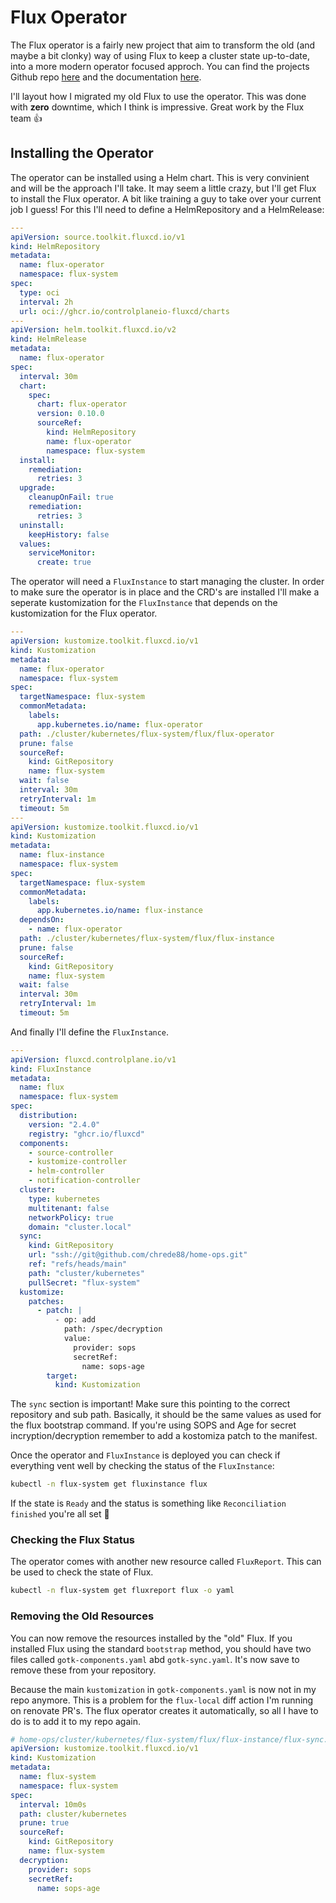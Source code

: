 # Flux Operator
The Flux operator is a fairly new project that aim to transform the old (and maybe a bit clonky) way of using Flux to keep a cluster state up-to-date, into a more modern operator focused approch. You can find the projects Github repo [here](https://github.com/controlplaneio-fluxcd/flux-operator) and the documentation [here](https://fluxcd.control-plane.io/operator/).

I'll layout how I migrated my old Flux to use the operator. This was done with **zero** downtime, which I think is impressive. Great work by the Flux team :+1:

## Installing the Operator
The operator can be installed using a Helm chart. This is very convinient and will be the approach I'll take. It may seem a little crazy, but I'll get Flux to install the Flux operator. A bit like training a guy to take over your current job I guess! For this I'll need to define a HelmRepository and a HelmRelease:

```yaml
---
apiVersion: source.toolkit.fluxcd.io/v1
kind: HelmRepository
metadata:
  name: flux-operator
  namespace: flux-system
spec:
  type: oci
  interval: 2h
  url: oci://ghcr.io/controlplaneio-fluxcd/charts
---
apiVersion: helm.toolkit.fluxcd.io/v2
kind: HelmRelease
metadata:
  name: flux-operator
spec:
  interval: 30m
  chart:
    spec:
      chart: flux-operator
      version: 0.10.0
      sourceRef:
        kind: HelmRepository
        name: flux-operator
        namespace: flux-system
  install:
    remediation:
      retries: 3
  upgrade:
    cleanupOnFail: true
    remediation:
      retries: 3
  uninstall:
    keepHistory: false
  values:
    serviceMonitor:
      create: true
```

The operator will need a `FluxInstance` to start managing the cluster. In order to make sure the operator is in place and the CRD's are installed I'll make a seperate kustomization for the `FluxInstance` that depends on the kustomization for the Flux operator.

```yaml
---
apiVersion: kustomize.toolkit.fluxcd.io/v1
kind: Kustomization
metadata:
  name: flux-operator
  namespace: flux-system
spec:
  targetNamespace: flux-system
  commonMetadata:
    labels:
      app.kubernetes.io/name: flux-operator
  path: ./cluster/kubernetes/flux-system/flux/flux-operator
  prune: false
  sourceRef:
    kind: GitRepository
    name: flux-system
  wait: false
  interval: 30m
  retryInterval: 1m
  timeout: 5m
---
apiVersion: kustomize.toolkit.fluxcd.io/v1
kind: Kustomization
metadata:
  name: flux-instance
  namespace: flux-system
spec:
  targetNamespace: flux-system
  commonMetadata:
    labels:
      app.kubernetes.io/name: flux-instance
  dependsOn:
    - name: flux-operator
  path: ./cluster/kubernetes/flux-system/flux/flux-instance
  prune: false
  sourceRef:
    kind: GitRepository
    name: flux-system
  wait: false
  interval: 30m
  retryInterval: 1m
  timeout: 5m
```

And finally I'll define the `FluxInstance`.

```yaml
---
apiVersion: fluxcd.controlplane.io/v1
kind: FluxInstance
metadata:
  name: flux
  namespace: flux-system
spec:
  distribution:
    version: "2.4.0"
    registry: "ghcr.io/fluxcd"
  components:
    - source-controller
    - kustomize-controller
    - helm-controller
    - notification-controller
  cluster:
    type: kubernetes
    multitenant: false
    networkPolicy: true
    domain: "cluster.local"
  sync:
    kind: GitRepository
    url: "ssh://git@github.com/chrede88/home-ops.git"
    ref: "refs/heads/main"
    path: "cluster/kubernetes"
    pullSecret: "flux-system"
  kustomize:
    patches:
      - patch: |
          - op: add
            path: /spec/decryption
            value:
              provider: sops
              secretRef:
                name: sops-age
        target:
          kind: Kustomization
```

The `sync` section is important! Make sure this pointing to the correct repository and sub path. Basically, it should be the same values as used for the flux bootstrap command. If you're using SOPS and Age for secret incryption/decryption remember to add a kostomiza patch to the manifest.

Once the operator and `FluxInstance` is deployed you can check if everything vent well by checking the status of the `FluxInstance`:

```zsh
kubectl -n flux-system get fluxinstance flux
```

If the state is `Ready` and the status is something like `Reconciliation finished` you're all set :tada:

### Checking the Flux Status
The operator comes with another new resource called `FluxReport`. This can be used to check the state of Flux.

```zsh
kubectl -n flux-system get fluxreport flux -o yaml
```

### Removing the Old Resources
You can now remove the resources installed by the "old" Flux. If you installed Flux using the standard `bootstrap` method, you should have two files called `gotk-components.yaml` abd `gotk-sync.yaml`. It's now save to remove these from your repository.

Because the main `kustomization` in `gotk-components.yaml` is now not in my repo anymore. This is a problem for the `flux-local` diff action I'm running on renovate PR's. The flux operator creates it automatically, so all I have to do is to add it to my repo again.

```yaml
# home-ops/cluster/kubernetes/flux-system/flux/flux-instance/flux-sync.yaml
apiVersion: kustomize.toolkit.fluxcd.io/v1
kind: Kustomization
metadata:
  name: flux-system
  namespace: flux-system
spec:
  interval: 10m0s
  path: cluster/kubernetes
  prune: true
  sourceRef:
    kind: GitRepository
    name: flux-system
  decryption:
    provider: sops
    secretRef:
      name: sops-age
```